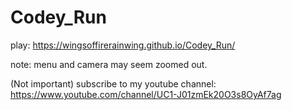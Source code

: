 # Codey_Run

play: https://wingsoffirerainwing.github.io/Codey_Run/

note: menu and camera may seem zoomed out.




(Not important)
subscribe to my youtube channel: https://www.youtube.com/channel/UC1-J01zmEk20O3s8OyAf7ag

